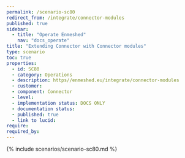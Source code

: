 ```yaml
---
permalink: /scenario-sc80
redirect_from: /integrate/connector-modules
published: true
sidebar:
  - title: "Operate Enmeshed"
    nav: "docs_operate"
title: "Extending Connector with Connector modules"
type: scenario
toc: true
properties:
  - id: SC80
  - category: Operations
  - description: https//enmeshed.eu/integrate/connector-modules
  - customer:
  - component: Connector
  - level:
  - implementation status: DOCS ONLY
  - documentation status:
  - published: true
  - link to lucid:
require:
required_by:
---
```


{% include scenarios/scenario-sc80.md %}
